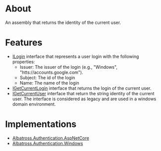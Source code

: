 # About
An assembly that returns the identity of the current user.

# Features
* [ILogin](./ILogin.cs) interface that represents a user login with the following properties:
  * Issuer: The issuer of the login (e.g., "Windows", "htts://accounts.google.com").
  * Subject: The id of the login
  * Name: The name of the login
* [IGetCurrentLogin](./IGetCurrentLogin.cs) interface that returns the login of the current user.
* [IGetCurrentUser](./IGetCurrentUser.cs) interface that return the string identity of the current user.  The interface is considered as legacy and are used in a windows domain environment.

# Implementations
* [Albatross.Authentication.AspNetCore](../Albatross.Authentication.AspNetCore/)
* [Albatross.Authentication.Windows](../Albatross.Authentication.Windows/)